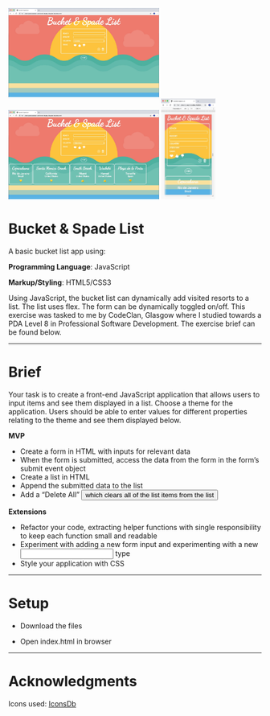 <img src="https://github.com/CrugBarat/my_files/blob/master/bucket_list3.jpeg" width="300"> <img src="https://github.com/CrugBarat/my_files/blob/master/bucket_list2.jpeg" width="300"> <img src="https://github.com/CrugBarat/my_files/blob/master/bucket_list1.jpeg" height="200">


# Bucket & Spade List

A basic bucket list app using:

**Programming Language**: JavaScript

**Markup/Styling**: HTML5/CSS3

Using JavaScript, the bucket list can dynamically add visited resorts to a list. The list uses flex. The form can be dynamically toggled on/off. This exercise was tasked to me by CodeClan, Glasgow where I studied towards a PDA Level 8 in Professional Software Development. The exercise brief can be found below.

---

# Brief

Your task is to create a front-end JavaScript application that allows users to input items and see them displayed in a list. Choose a theme for the application. Users should be able to enter values for different properties relating to the theme and see them displayed below.

**MVP**

- Create a form in HTML with inputs for relevant data
- When the form is submitted, access the data from the form in the form’s submit event object
- Create a list in HTML
- Append the submitted data to the list
- Add a “Delete All” <button> which clears all of the list items from the list

**Extensions**

- Refactor your code, extracting helper functions with single responsibility to keep each function small and readable
- Experiment with adding a new form input and experimenting with a new <input> type
- Style your application with CSS

---

# Setup

- Download the files

- Open index.html in browser

---

# Acknowledgments

Icons used: [IconsDb](https://www.iconsdb.com/)
